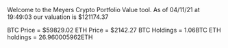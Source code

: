 Welcome to the Meyers Crypto Portfolio Value tool. 
As of 04/11/21 at 19:49:03 our valuation is $121174.37 

BTC Price = $59829.02
 ETH Price = $2142.27
BTC Holdings = 1.06BTC
 ETH holdings = 26.960005962ETH 
